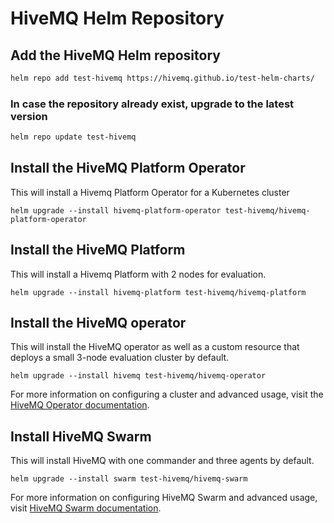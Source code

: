 # HiveMQ Helm Repository

## Add the HiveMQ Helm repository

```bash
helm repo add test-hivemq https://hivemq.github.io/test-helm-charts/
```
### In case the repository already exist, upgrade to the latest version

```bash
helm repo update test-hivemq
```

## Install the HiveMQ Platform Operator
This will install a Hivemq Platform Operator for a Kubernetes cluster
```
helm upgrade --install hivemq-platform-operator test-hivemq/hivemq-platform-operator
```
## Install the HiveMQ Platform 
This will install a Hivemq Platform with 2 nodes for evaluation.
```
helm upgrade --install hivemq-platform test-hivemq/hivemq-platform
```
## Install the HiveMQ operator

This will install the HiveMQ operator as well as a custom resource that deploys a small 3-node evaluation cluster by default.

```
helm upgrade --install hivemq test-hivemq/hivemq-operator
```

For more information on configuring a cluster and advanced usage, visit the [HiveMQ Operator documentation](https://www.hivemq.com/docs/operator/).

## Install HiveMQ Swarm

This will install HiveMQ with one commander and three agents by default.

```
helm upgrade --install swarm test-hivemq/hivemq-swarm
```

For more information on configuring HiveMQ Swarm and advanced usage, visit [HiveMQ Swarm documentation](https://www.hivemq.com/docs/swarm/).
